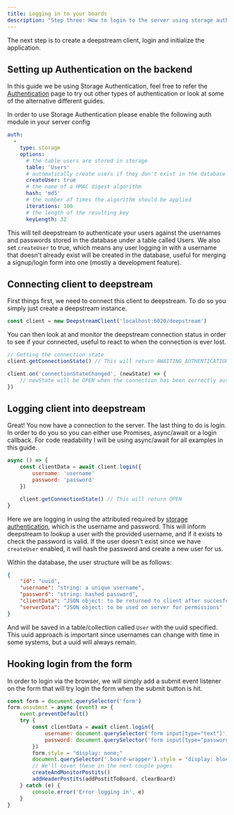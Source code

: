 ```yaml
---
title: Logging in to your boards
description: "Step three: How to login to the server using storage auth"
---
```


The next step is to create a deepstream client, login and initialize the application.

## Setting up Authentication on the backend

In this guide we be using Storage Authentication, feel free to refer the [Authentication](../../tutorials/core/auth/auth-introduction) page to try out other types of authentication or look at some of the alternative different guides.

In order to use Storage Authentication please enable the following auth module in your server config

```yaml
auth:
  -
    type: storage
    options:
      # the table users are stored in storage
      table: 'Users'
      # automatically create users if they don't exist in the database
      createUser: true
      # the name of a HMAC digest algorithm
      hash: 'md5'
      # the number of times the algorithm should be applied
      iterations: 100
      # the length of the resulting key
      keyLength: 32
```

This will tell deepstream to authenticate your users against the usernames and passwords stored in the database under a table called Users. We also set `createUser` to true, which means any user logging in with a username that doesn't already exist will be created in the database, useful for merging a signup/login form into one (mostly a development feature).

## Connecting client to deepstream

First things first, we need to connect this client to deepstream. To do so you simply just create a deepstream instance.


```javascript
const client = new DeepstreamClient('localhost:6020/deepstream')
```

You can then look at and monitor the deepstream connection status in order to see if your connected, useful to react to when the connection is ever lost.

```javascript
// Getting the connection state
client.getConnectionState() // This will return AWAITING_AUTHENTICATION

client.on('connectionStateChanged', (newState) => {
    // newState will be OPEN when the connection has been correctly authenticated
})
```

## Logging client into deepstream

Great! You now have a connection to the server. The last thing to do is login. In order to do you so you can either use Promises, async/await or a login callback. For code readability I will be using async/await for all examples in this guide.

```javascript
async () => {
    const clientData = await client.login({
        username: 'username'
        password: 'password'
    })

    client.getConnectionState() // This will return OPEN
}
```

Here we are logging in using the attributed required by [storage authentication](../../tutorials/core/auth/storage/), which is the username and password. This will inform deepstream to lookup a user with the provided username, and if it exists to check the password is valid. If the user doesn't exist since we have `createUser` enabled, it will hash the password and create a new user for us.

Within the database, the user structure will be as follows:

```json
{
    "id": "uuid",
    "username": "string: a unique username",
    "password": "string: hashed password",
    "clientData": "JSON object: to be returned to client after succesful login",
    "serverData": "JSON object: to be used on server for permissions"
}
```

And will be saved in a table/collection called `User` with the uuid specified. This uuid approach is important since usernames can change with time in some systems, but a uuid will always remain.

## Hooking login from the form

In order to login via the browser, we will simply add a submit event listener on the form that will try login the form when the submit button is hit.

```javascript
const form = document.querySelector('form')
form.onsubmit = async (event) => {
    event.preventDefault()
    try {
        const clientData = await client.login({
            username: document.querySelector('form input[type="text"]').value,
            password: document.querySelector('form input[type="password"]').value
        })
        form.style = "display: none;"
        document.querySelector('.board-wrapper').style = "display: block;"
        // We'll cover these in the next couple pages
        createAndMonitorPostits()
        addHeaderPostits(addPostitToBoard, clearBoard)
    } catch (e) {
        console.error('Error logging in', e)
    }
}
```